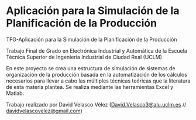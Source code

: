 # Aplicación para la Simulación de la Planificación de la Producción
TFG-Aplicación para la Simulación de la Planificación de la Producción

Trabajo Final de Grado en Electrónica Industrial y Automática de la Escuela Técnica Superior de Ingeniería Industrial de Ciudad Real (UCLM)

En este proyecto se crea una estructura de simulación de sistemas de organización de la producción basada en la automatización de los cálculos necesarios para llevar a cabo las múltiples técnicas teóricas que la literatura de esta materia plantea. Se realiza mediante las herramientas Excel y Matlab.

Trabajo realizado por David Velasco Vélez (David.Velasco3@alu.uclm.es // davidvelascovelez@gmail.com)
